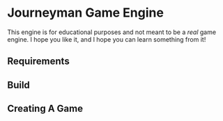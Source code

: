 # Journeyman Game Engine

This engine is for educational purposes and not meant to be a _real_ game engine. I hope you like it, and I hope you can learn something from it!

## Requirements

## Build

## Creating A Game
